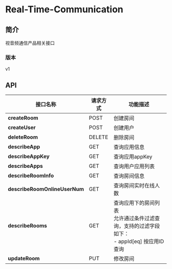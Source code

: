 # Real-Time-Communication


## 简介
视音频通信产品相关接口


### 版本
v1


## API
|接口名称|请求方式|功能描述|
|---|---|---|
|**createRoom**|POST|创建房间<br>|
|**createUser**|POST|创建用户<br>|
|**deleteRoom**|DELETE|删除房间<br>|
|**describeApp**|GET|查询应用信息<br>|
|**describeAppKey**|GET|查询应用appKey<br>|
|**describeApps**|GET|查询用户应用列表<br>|
|**describeRoomInfo**|GET|查询房间信息<br>|
|**describeRoomOnlineUserNum**|GET|查询房间实时在线人数<br>|
|**describeRooms**|GET|查询应用下的房间列表<br>允许通过条件过滤查询，支持的过滤字段如下：<br>           \- appId[eq] 按应用ID查询<br>|
|**updateRoom**|PUT|修改房间<br>|

